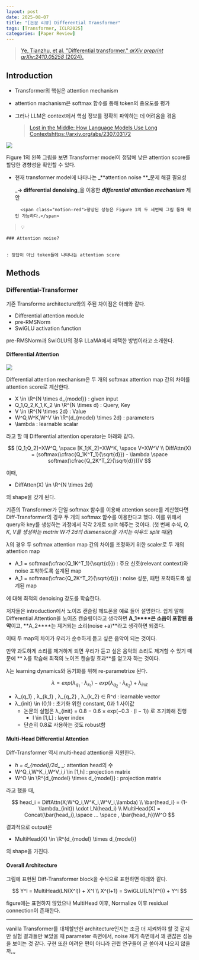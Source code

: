 ```yaml
---
layout: post
date: 2025-08-07
title: "[논문 리뷰] Differential Transformer"
tags: [Transformer, ICLR2025]
categories: [Paper Review]
---
```


> [Ye, Tianzhu, et al. "Differential transformer." ](https://arxiv.org/abs/2410.05258)[_arXiv preprint arXiv:2410.05258_](https://arxiv.org/abs/2410.05258)[ (2024).](https://arxiv.org/abs/2410.05258)



## Introduction

- Transformer의 핵심은 attention mechanism
- attention machanism은 softmax 함수를 통해 token의 중요도를 평가
- 그러나 LLM은 context에서 핵심 정보를 정확히 파악하는 데 어려움을 겪음

	> [Lost in the Middle: How Language Models Use Long Contextshttps://arxiv.org/abs/2307.03172](https://arxiv.org/abs/2307.03172)


![](https://prod-files-secure.s3.us-west-2.amazonaws.com/542b861c-36a8-4051-84e5-8804b6728dba/9083ea56-691a-4752-ae26-47f403431ac8/image.png?X-Amz-Algorithm=AWS4-HMAC-SHA256&X-Amz-Content-Sha256=UNSIGNED-PAYLOAD&X-Amz-Credential=ASIAZI2LB4662NRK4NTG%2F20250808%2Fus-west-2%2Fs3%2Faws4_request&X-Amz-Date=20250808T133055Z&X-Amz-Expires=3600&X-Amz-Security-Token=IQoJb3JpZ2luX2VjEG0aCXVzLXdlc3QtMiJHMEUCIQCgZOrTCEIVlO0sj5xS2r%2FcHsU1GDNmt6lnjIBS36gutwIgdRDn4u6SLOyw7sCWJdTGe0vVD9k4NChJ3r%2BKOou55DUqiAQIpv%2F%2F%2F%2F%2F%2F%2F%2F%2F%2FARAAGgw2Mzc0MjMxODM4MDUiDOSJtg6lN57in%2BepnircA5KltnYumvUkV6cFQCP%2B%2FfCpfVNtJeouUIWcfUT2v%2BL6Up7TZ0iRBULwTMAwBTilg7UTD6OnxhtZFp6Xd0PFDhuXOQDhPxCAm2E6Zube2gVQqtXqkvzrF6kEXEmqarFoKV%2BX9B%2F5xmHEt7FIyAAOA8QiNgol76hN2iIcIKjKmI3usogHL28Xv13DknX523MFth5A2VzjBv4Dn2TDKh%2FGmZYQLWpCyFLGfTZMXKFfuI6sz46qrMGFXZcGNFJjbo69PpsxnAjReyQpciR28HinTJk16l2UP7459ROH6VoJVdzoLTkznn3PgQlheQ0JkHtKWuXPqI7k5JHZjEZPZnqCYzqxWlOdv6zWNi9%2FB2TNFSy24buXkpLRNvhruD27bUHjMGbrphOoqyXA%2F8WyfzvehJEKsw3yFcFvOgqVDUVWTRrVU7E28LlfnqgLNjf%2FT4CPT1C1Bgg3%2BbzbSluH%2FpR62oJO2MrLL7%2BZHaft2YRljlx7OsvntfMaXIeIo6OxdKl5a2kOwLXQGXV9QpDrMb9M7zmrkAWvHAz4ZZ3zjjZNTSCeBZxYMTzdCqjvrQS8ApesNOkfn49zKf6YUtFhQrjtOQkx3cCiTKn5hk5psduglJIlQWHX48L5KnU0ImkTMKDo18QGOqUBLQpqkLopUWbM4KP2jV2nf4iC%2F%2FcjoDkoe6BnIDLE43YmKSBsui4NBRyGmk%2FBOzL74%2FPFAu6HPjvqcRPxQ6oODDSKoUab1VgChd5Pil2l9IjEE3E6ouYKR1%2BHFccLxgOc6bluZHYh0LnfyvrQ10UCw5mQPAuWZCgksslEiHSWfMx4a26JzSCZYpR2%2BTrkw8VGPB%2FJpGAhqNsSigBVZ8hwaJXX%2B%2F5%2B&X-Amz-Signature=690fb7454fc9eb51f6918de963f0bf44082aa2d753ec7ccba2d6c6730b8966a4&X-Amz-SignedHeaders=host&x-amz-checksum-mode=ENABLED&x-id=GetObject)


Figure 1의 왼쪽 그림을 보면 Transformer model이 정답에 낮은 attention score를 할당한 경향성을 확인할 수 있다.

- 현재 transformer model에 나타나는 _**attention noise **_문제 해결 필요성

	_**→ differential denoising**_을 이용한 _**differential attention mechanism**_ 제안


		<span class="notion-red">향상된 성능은 Figure 1의 두 세번째 그림 통해 확인 가능하다.</span>


> 💡 


	### Attention noise?


	: 정답이 아닌 token들에 나타나는 attention score



## Methods



### Differential-Transformer


기존 Transforme architecture와의 주된 차이점은 아래와 같다.

- Differential attention module
- pre-RMSNorm
- SwiGLU activation function

pre-RMSNorm과 SwiGLU의 경우 LLaMA에서 채택한 방법이라고 소개한다.



#### Differential Attention


![](https://prod-files-secure.s3.us-west-2.amazonaws.com/542b861c-36a8-4051-84e5-8804b6728dba/116d70b2-1963-4810-9167-f4c7d8a06e8f/image.png?X-Amz-Algorithm=AWS4-HMAC-SHA256&X-Amz-Content-Sha256=UNSIGNED-PAYLOAD&X-Amz-Credential=ASIAZI2LB4662NRK4NTG%2F20250808%2Fus-west-2%2Fs3%2Faws4_request&X-Amz-Date=20250808T133055Z&X-Amz-Expires=3600&X-Amz-Security-Token=IQoJb3JpZ2luX2VjEG0aCXVzLXdlc3QtMiJHMEUCIQCgZOrTCEIVlO0sj5xS2r%2FcHsU1GDNmt6lnjIBS36gutwIgdRDn4u6SLOyw7sCWJdTGe0vVD9k4NChJ3r%2BKOou55DUqiAQIpv%2F%2F%2F%2F%2F%2F%2F%2F%2F%2FARAAGgw2Mzc0MjMxODM4MDUiDOSJtg6lN57in%2BepnircA5KltnYumvUkV6cFQCP%2B%2FfCpfVNtJeouUIWcfUT2v%2BL6Up7TZ0iRBULwTMAwBTilg7UTD6OnxhtZFp6Xd0PFDhuXOQDhPxCAm2E6Zube2gVQqtXqkvzrF6kEXEmqarFoKV%2BX9B%2F5xmHEt7FIyAAOA8QiNgol76hN2iIcIKjKmI3usogHL28Xv13DknX523MFth5A2VzjBv4Dn2TDKh%2FGmZYQLWpCyFLGfTZMXKFfuI6sz46qrMGFXZcGNFJjbo69PpsxnAjReyQpciR28HinTJk16l2UP7459ROH6VoJVdzoLTkznn3PgQlheQ0JkHtKWuXPqI7k5JHZjEZPZnqCYzqxWlOdv6zWNi9%2FB2TNFSy24buXkpLRNvhruD27bUHjMGbrphOoqyXA%2F8WyfzvehJEKsw3yFcFvOgqVDUVWTRrVU7E28LlfnqgLNjf%2FT4CPT1C1Bgg3%2BbzbSluH%2FpR62oJO2MrLL7%2BZHaft2YRljlx7OsvntfMaXIeIo6OxdKl5a2kOwLXQGXV9QpDrMb9M7zmrkAWvHAz4ZZ3zjjZNTSCeBZxYMTzdCqjvrQS8ApesNOkfn49zKf6YUtFhQrjtOQkx3cCiTKn5hk5psduglJIlQWHX48L5KnU0ImkTMKDo18QGOqUBLQpqkLopUWbM4KP2jV2nf4iC%2F%2FcjoDkoe6BnIDLE43YmKSBsui4NBRyGmk%2FBOzL74%2FPFAu6HPjvqcRPxQ6oODDSKoUab1VgChd5Pil2l9IjEE3E6ouYKR1%2BHFccLxgOc6bluZHYh0LnfyvrQ10UCw5mQPAuWZCgksslEiHSWfMx4a26JzSCZYpR2%2BTrkw8VGPB%2FJpGAhqNsSigBVZ8hwaJXX%2B%2F5%2B&X-Amz-Signature=9cac1909dcbe5b9953afd2d4090f2f5e55a3c53c16e8fde6207fbb3291352f41&X-Amz-SignedHeaders=host&x-amz-checksum-mode=ENABLED&x-id=GetObject)


Differential attention mechanism은 두 개의 softmax attention map 간의 차이를 attention score로 계산한다.

- X \in \R^{N \times d\_{model}} : given input
- Q\_1,Q\_2,K\_1,K\_2 \in \R^{N \times d} : Query, Key
- V \in \R^{N \times 2d} : Value
- W^Q,W^K,W^V \in \R^{d\_{model} \times 2d} : parameters
- \lambda : learnable scalar

라고 할 때 Differential attention operator는 아래와 같다.


$$
[Q_1;Q_2]=XW^Q, \space [K_1;K_2]=XW^K, \space V=XW^V \\
DiffAttn(X) = (softmax(\cfrac{Q_1K^T_1}{\sqrt{d}}) - \lambda \space softmax(\cfrac{Q_2K^T_2}{\sqrt{d}}))V
$$


이때,

- DiffAtten(X) \in \R^{N \times 2d}

의 shape을 갖게 된다.


기존의 Transformer가 단일 softmax 함수를 이용해 attention score를 계산했다면 Diff-Transformer의 경우 두 개의 softmax 함수를 이용한다고 했다. 이를 위해서 query와 key를 생성하는 과정에서 각각 2개로 split 해주는 것이다. <span class="notion-red">(첫 번째 수식, </span><span class="notion-red">_Q, K, V를 생성하는 matrix W가 2d의 dismension을 가지는 이유도 split 때문_</span><span class="notion-red">)</span>


 λ의 경우 두 softmax attention map 간의 차이를 조정하기 위한 scaler로 두 개의 attention map

- A\_1 = softmax(\cfrac{Q\_1K^T\_1}{\sqrt{d}}) : 주요 신호(relevant context)와 noise 포착하도록 설계된 map
- A\_1 = softmax(\cfrac{Q\_2K^T\_2}{\sqrt{d}}) : noise 성분, 패턴 포착하도록 설계된 map 

에 대해 최적의 denoising 강도를 학습한다.


저자들은 introduction에서 노이즈 캔슬링 헤드폰을 예로 들어 설명한다. 쉽게 말해 Differential Attention을 노이즈 캔슬링이라고 생각하면 **A\_1****은 소음이 포함된 음악**이고, **A\_2****는 제거되는 소리(noise +a)**라고 생각하면 되겠다. 


이때 두 map의 차이가 우리가 순수하게 듣고 싶은 음악이 되는 것이다. 


만약 과도하게 소리를 제거하게 되면 우리가 듣고 싶은 음악의 소리도 제거할 수 있기 때문에 ** λ를 학습해 최적의 노이즈 캔슬링 효과**를 얻고자 하는 것이다.


λ는 learning dynamics와 동기화를 위해 re-parametrize 된다.


$$
\lambda = exp(\lambda_{q_1} \cdot \lambda_{k_1}) - exp(\lambda_{q_2} \cdot \lambda_{k_2}) + \lambda_{init}
$$

- λ\_{q\_1} , λ\_{k\_1} , λ\_{q\_2} , λ\_{k\_2} ∈ R^d : learnable vector
- λ\_{init} \in (0,1) : 초기화 위한 constant, 0과 1 사이값
	- 논문의 실험은 λ\_{init} = 0.8 − 0.6 × exp(−0.3 · (l − 1)) 로 초기화해 진행
		- l \in [1,L] : layer index
	- 단순히 0.8로 사용하는 것도 robust함


#### **Multi-Head Differential Attention**


Diff-Transformer 역시 multi-head attention을 지원한다.

- _h = d\_{model}/2d__ _: attention head의 수
- W^Q\_i,W^K\_i,W^V\_i,i \in [1,h] : projection matrix
- W^O \in \R^{d\_{model} \times d\_{model}} : projection matrix

라고 했을 때,


$$
head_i = DiffAttn(X;W^Q_i,W^K_i,W^V_i,\lambda) \\
\bar{head_i} = (1-\lambda_{init}) \cdot LN(head_i) \\
MultiHead(X) = Concat(\bar{head_i},\space ... \space , \bar{head_h})W^O
$$


결과적으로 output은

- MultiHead(X) \in \R^{d\_{model} \times d\_{model}}

의 shape을 가진다.



#### Overall Architecture


그림에 표현된 Diff-Transformer block을 수식으로 표현하면 아래와 같다.


$$
Y^l = MultiHead(LN(X^l)) + X^l \\
X^{l+1} = SwiGLU(LN(Y^l)) + Y^l
$$


figure에는 표현하지 않았으나 MultiHead 이후, Normalize 이후 residual connection이 존재한다.


---


vanilla Transformer를 대체할만한 architecture인지는 조금 더 지켜봐야 할 것 같지만 실험 결과들만 보았을 때 parameter 측면에서, noise 제거 측면에서 꽤 괜찮은 성능을 보이는 것 같다. 구현 또한 어려운 편이 아니라 관련 연구들이 곧 쏟아져 나오지 않을까,,,

